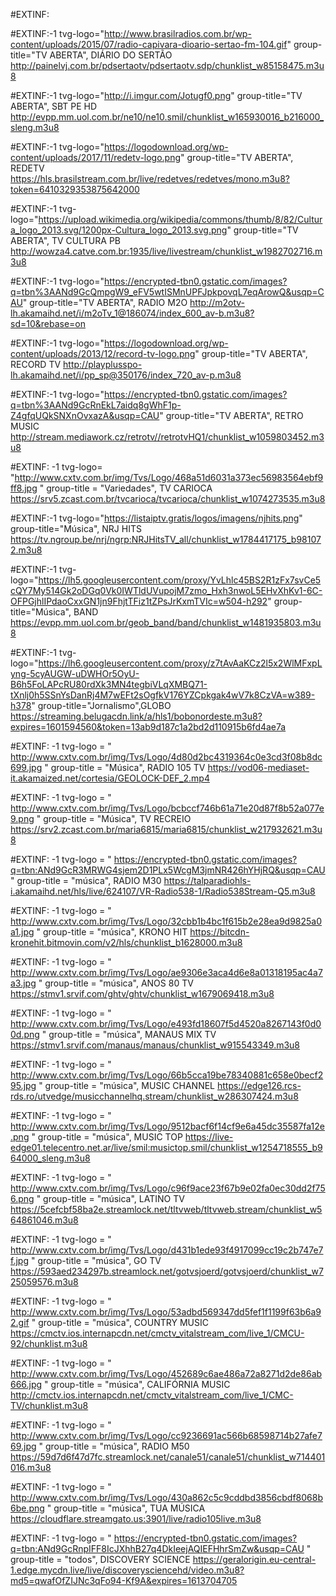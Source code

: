 #EXTINF:

#EXTINF:-1 tvg-logo="http://www.brasilradios.com.br/wp-content/uploads/2015/07/radio-capivara-dioario-sertao-fm-104.gif" group-title="TV ABERTA", DIÁRIO DO SERTÃO
http://painelvj.com.br/pdsertaotv/pdsertaotv.sdp/chunklist_w85158475.m3u8
 
#EXTINF:-1 tvg-logo="http://i.imgur.com/Jotugf0.png" group-title="TV ABERTA", SBT PE HD
http://evpp.mm.uol.com.br/ne10/ne10.smil/chunklist_w165930016_b216000_sleng.m3u8
 
 
#EXTINF:-1 tvg-logo="https://logodownload.org/wp-content/uploads/2017/11/redetv-logo.png" group-title="TV ABERTA", REDETV
https://hls.brasilstream.com.br/live/redetves/redetves/mono.m3u8?token=6410329353875642000
 
#EXTINF:-1 tvg-logo="https://upload.wikimedia.org/wikipedia/commons/thumb/8/82/Cultura_logo_2013.svg/1200px-Cultura_logo_2013.svg.png" group-title="TV ABERTA", TV CULTURA PB
http://wowza4.catve.com.br:1935/live/livestream/chunklist_w1982702716.m3u8
 
#EXTINF:-1 tvg-logo="https://encrypted-tbn0.gstatic.com/images?q=tbn%3AANd9GcQmpgW9_eFV5wtISMnUPFJpkpovqL7eqArowQ&usqp=CAU" group-title="TV ABERTA", RADIO M2O
http://m2otv-lh.akamaihd.net/i/m2oTv_1@186074/index_600_av-b.m3u8?sd=10&rebase=on
 
#EXTINF:-1 tvg-logo="https://logodownload.org/wp-content/uploads/2013/12/record-tv-logo.png" group-title="TV ABERTA", RECORD TV
http://playplusspo-lh.akamaihd.net/i/pp_sp@350176/index_720_av-p.m3u8
 
#EXTINF:-1 tvg-logo="https://encrypted-tbn0.gstatic.com/images?q=tbn%3AANd9GcRnEkL7aidq8gWhF1p-Z4gfqUQkSNXnOvxazA&usqp=CAU" group-title="TV ABERTA", RETRO MUSIC
http://stream.mediawork.cz/retrotv//retrotvHQ1/chunklist_w1059803452.m3u8
 
#EXTINF: -1 tvg-logo= "http://www.cxtv.com.br/img/Tvs/Logo/468a51d6031a373ec56983564ebf9ff8.jpg " group-title = "Variedades", TV CARIOCA
https://srv5.zcast.com.br/tvcarioca/tvcarioca/chunklist_w1074273535.m3u8
 

 
#EXTINF:-1 tvg-logo="https://listaiptv.gratis/logos/imagens/njhits.png" group-title="Música", NRJ HITS
https://tv.ngroup.be/nrj/ngrp:NRJHitsTV_all/chunklist_w1784417175_b981072.m3u8

#EXTINF:-1 tvg-logo="https://lh5.googleusercontent.com/proxy/YvLhlc45BS2R1zFx7svCe5cQY7My514Gk2oDGq0Vk0IWTldUVupojM7zmo_Hxh3nwoL5EHvXhKv1-6C-OFPGjhlIPdaoCxxGN1jn9FhjtTFiz1tZPsJrKxmTVIc=w504-h292" group-title="Música", BAND
https://evpp.mm.uol.com.br/geob_band/band/chunklist_w1481935803.m3u8
 
#EXTINF:-1 tvg-logo="https://lh6.googleusercontent.com/proxy/z7tAvAaKCz2l5x2WlMFxpLyng-5cyAUGW-uDWHOr5OyU-B6h5FoLAPcRU80rdXk3MN4tegbiVLqXMBQ71-tXnlj0h5SSnYsDanRj4M7wEFt2sOgfkV176YZCpkgak4wV7k8CzVA=w389-h378" group-title="Jornalismo",GLOBO 
https://streaming.belugacdn.link/a/hls1/bobonordeste.m3u8?expires=1601594560&token=13ab9d187c1a2bd2d110915b6fd4ae7a



#EXTINF: -1 tvg-logo = " http://www.cxtv.com.br/img/Tvs/Logo/4d80d2bc4319364c0e3cd3f08b8dc699.jpg " group-title = "Música", RADIO 105 TV https://vod06-mediaset-it.akamaized.net/cortesia/GEOLOCK-DEF_2.mp4

#EXTINF: -1 tvg-logo = " http://www.cxtv.com.br/img/Tvs/Logo/bcbccf746b61a71e20d87f8b52a077e9.png " group-title = "Música", TV RECREIO https://srv2.zcast.com.br/maria6815/maria6815/chunklist_w217932621.m3u8

#EXTINF: -1 tvg-logo = " https://encrypted-tbn0.gstatic.com/images?q=tbn:ANd9GcR3MRWG4sjem2D1PLx5WcgM3jmNR426hYHjRQ&usqp=CAU " group-title = "música", RADIO M30
https://talparadiohls-i.akamaihd.net/hls/live/624107/VR-Radio538-1/Radio538Stream-Q5.m3u8

#EXTINF: -1 tvg-logo = " http://www.cxtv.com.br/img/Tvs/Logo/32cbb1b4bc1f615b2e28ea9d9825a0a1.jpg " group-title = "música", KRONO HIT
https://bitcdn-kronehit.bitmovin.com/v2/hls/chunklist_b1628000.m3u8

#EXTINF: -1 tvg-logo = " http://www.cxtv.com.br/img/Tvs/Logo/ae9306e3aca4d6e8a01318195ac4a7a3.jpg " group-title = "música", ANOS 80 TV https://stmv1.srvif.com/ghtv/ghtv/chunklist_w1679069418.m3u8

#EXTINF: -1 tvg-logo = " http://www.cxtv.com.br/img/Tvs/Logo/e493fd18607f5d4520a8267143f0d00d.png " group-title = "música", MANAUS MIX TV https://stmv1.srvif.com/manaus/manaus/chunklist_w915543349.m3u8

#EXTINF: -1 tvg-logo = " http://www.cxtv.com.br/img/Tvs/Logo/66b5cca19be78340881c658e0becf295.jpg " group-title = "música", MUSIC CHANNEL https://edge126.rcs-rds.ro/utvedge/musicchannelhq.stream/chunklist_w286307424.m3u8

#EXTINF: -1 tvg-logo = " http://www.cxtv.com.br/img/Tvs/Logo/9512bacf6f14cf9e6a45dc35587fa12e.png " group-title = "música", MUSIC TOP https://live-edge01.telecentro.net.ar/live/smil:musictop.smil/chunklist_w1254718555_b964000_sleng.m3u8

#EXTINF: -1 tvg-logo = " http://www.cxtv.com.br/img/Tvs/Logo/c96f9ace23f67b9e02fa0ec30dd2f756.png " group-title = "música", LATINO TV https://5cefcbf58ba2e.streamlock.net/tltvweb/tltvweb.stream/chunklist_w564861046.m3u8

#EXTINF: -1 tvg-logo = " http://www.cxtv.com.br/img/Tvs/Logo/d431b1ede93f4917099cc19c2b747e7f.jpg " group-title = "música", GO TV https://593aed234297b.streamlock.net/gotvsjoerd/gotvsjoerd/chunklist_w725059576.m3u8

#EXTINF: -1 tvg-logo = " http://www.cxtv.com.br/img/Tvs/Logo/53adbd569347dd5fef1f1199f63b6a92.gif " group-title = "música", COUNTRY MUSIC https://cmctv.ios.internapcdn.net/cmctv_vitalstream_com/live_1/CMCU-92/chunklist.m3u8

#EXTINF: -1 tvg-logo = " http://www.cxtv.com.br/img/Tvs/Logo/452689c6ae486a72a8271d2de86ab666.jpg " group-title = "música", CALIFÓRNIA MUSIC
http://cmctv.ios.internapcdn.net/cmctv_vitalstream_com/live_1/CMC-TV/chunklist.m3u8

#EXTINF: -1 tvg-logo = " http://www.cxtv.com.br/img/Tvs/Logo/cc9236691ac566b68598714b27afe769.jpg " group-title = "música", RADIO M50
https://59d7d6f47d7fc.streamlock.net/canale51/canale51/chunklist_w714401016.m3u8

#EXTINF: -1 tvg-logo = " http://www.cxtv.com.br/img/Tvs/Logo/430a862c5c9cddbd3856cbdf8068b6be.png " group-title = "música", TUA MÚSICA
https://cloudflare.streamgato.us:3901/live/radio105live.m3u8


#EXTINF: -1 tvg-logo = " https://encrypted-tbn0.gstatic.com/images?q=tbn:ANd9GcRnpIFF8IcJXhhB27q4DkIeejAQIEFHhrSmZw&usqp=CAU " group-title = "todos", DISCOVERY SCIENCE 
https://geralorigin.eu-central-1.edge.mycdn.live/live/discoverysciencehd/video.m3u8?md5=qwafOfZIJNc3qFo94-Kf9A&expires=1613704705



